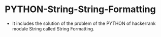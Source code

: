 # PYTHON-String-String-Formatting
- It includes the solution of the problem of the PYTHON of hackerrank module String called String Formatting.
